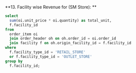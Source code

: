 **13. Facility wise Revenue for (SM Store): **
```sql
select 
  sum(oi.unit_price * oi.quantity) as total_unit, 
  f.facility_id 
from 
  order_item oi 
  join order_header oh on oh.order_id = oi.order_id 
  join facility f on oh.origin_facility_id = f.facility_id 
where 
  f.facility_type_id = 'RETAIL_STORE' 
  or f.facility_type_id = 'OUTLET_STORE' 
group by 
  f.facility_id;
```

